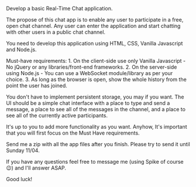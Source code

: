 Develop a basic Real-Time Chat application.

The propose of this chat app is to enable any user to participate in a free, open chat channel.
Any user can enter the application and start chatting with other users in a public chat channel.

You need to develop this application using HTML, CSS, Vanilla Javascript and Node.js.

Must-have requirements:
    1.    On the client-side use only Vanilla Javascript - No jQuery or any libraries/front-end frameworks.
    2.    On the server-side using Node.js - You can use a WebSocket module/library as per your choice.
    3.    As long as the browser is open, show the whole history from the point the user has joined.

You don't have to implement persistent storage, you may if you want.
The UI should be a simple chat interface with a place to type and send a message, a place to see all of the messages in the channel, and a place to see all of the currently active participants.

It's up to you to add more functionality as you want.
Anyhow, It's important that you will first focus on the Must Have requirements.
 
Send me a zip with all the app files after you finish. Please try to send it until Sunday 11/04.

If you have any questions feel free to message me (using Spike of course 😉) and I'll answer ASAP.

Good luck!

